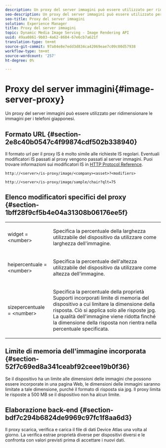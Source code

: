 ```yaml
---
description: Un proxy del server immagini può essere utilizzato per ridimensionare le immagini per i telefoni giapponesi.
seo-description: Un proxy del server immagini può essere utilizzato per ridimensionare le immagini per i telefoni giapponesi.
seo-title: Proxy del server immagini
solution: Experience Manager
title: Proxy del server immagini
topic: Dynamic Media Image Serving - Image Rendering API
uuid: 49aa0861-9b03-4a62-8604-67e6cb7a621f
translation-type: tm+mt
source-git-commit: 97a84e8e7edd3d834ca42069eae7c09c00d57938
workflow-type: tm+mt
source-wordcount: '257'
ht-degree: 0%

---
```



# Proxy del server immagini{#image-server-proxy}

Un proxy del server immagini può essere utilizzato per ridimensionare le immagini per i telefoni giapponesi.

## Formato URL {#section-2e8c40b0547c4f99874cdf502b338940}

Il formato url per il proxy IS è molto simile alle richieste IS regolari. Eventuali modificatori IS passati al proxy vengono passati al server immagini. Puoi trovare informazioni sui modificatori IS in [HTTP Protocol Reference](../../is-api/http-ref/image-serving-api-ref/c-http-protocol-reference/c-introduction/c-introduction.md#concept-dbbd5241bc6248ad9b9d7f6c635c311e).

`http://<server>/is-proxy/image/<company><asset>?<modifiers>`

`http://<server>/is-proxy/image/sample/chair?qlt=75`

## Elenco modificatori specifici del proxy {#section-1bff28f9cf5b4e04a31308b06176ee5f}

<table id="simpletable_40C1DFB183B54A79BCF65D51ED480CE0"> 
 <tr class="strow"> 
  <td class="stentry"> <p><span class="codeph"> widget =  &lt;number&gt;</span> </p></td> 
  <td class="stentry"> <p>Specifica la percentuale della larghezza utilizzabile del dispositivo da utilizzare come larghezza dell'immagine. </p></td> 
 </tr> 
 <tr class="strow"> 
  <td class="stentry"> <p><span class="codeph"> heipercentuale =  &lt;number&gt;</span> </p></td> 
  <td class="stentry"> <p>Specifica la percentuale dell'altezza utilizzabile del dispositivo da utilizzare come altezza dell'immagine. </p></td> 
 </tr> 
 <tr class="strow"> 
  <td class="stentry"> <p><span class="codeph"> sizepercentuale =  &lt;number&gt;</span> </p></td> 
  <td class="stentry"> <p>Specifica la percentuale della proprietà Supporti incorporati limite di memoria del dispositivo a cui limitare la dimensione della risposta. Ciò si applica solo alle risposte jpg. La qualità dell'immagine viene ridotta finché la dimensione della risposta non rientra nella percentuale specificata. </p></td> 
 </tr> 
</table>

## Limite di memoria dell&#39;immagine incorporata {#section-52f7c69ed8a341ceabf92ceee19b0f36}

Se il dispositivo ha un limite alle dimensioni delle immagini che possono essere incorporate in una pagina Web, le dimensioni delle immagini saranno limitate a tale dimensione, purché il formato di risposta sia jpg. Il proxy limita le risposte a 500 MB se il dispositivo non ha alcun limite.

## Elaborazione back-end {#section-bdf7c294b6824de9969c97fc1f8aa6d3}

Il proxy scarica, verifica e carica il file di dati Device Atlas una volta al giorno. La verifica estrae proprietà diverse per dispositivi diversi e le confronta con valori previsti prima di accettare i nuovi dati.
